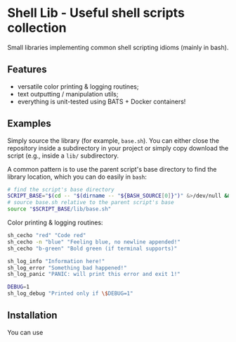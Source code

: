 # Shell Lib - Useful shell scripts collection

Small libraries implementing common shell scripting idioms (mainly in bash).

## Features

- versatile color printing & logging routines;
- text outputting / manipulation utils;
- everything is unit-tested using BATS + Docker containers!

## Examples

Simply source the library (for example, `base.sh`). You can either close the
repository inside a subdirectory in your project or simply copy download the
script (e.g., inside a `lib/` subdirectory.

A common pattern is to use the parent script's base directory to find the library 
location, which you can do easily in `bash`:

```sh
# find the script's base directory
SCRIPT_BASE="$(cd -- "$(dirname -- "${BASH_SOURCE[0]}")" &>/dev/null && pwd)"
# source base.sh relative to the parent script's base
source "$SCRIPT_BASE/lib/base.sh"
```

Color printing & logging routines:
```sh
sh_cecho "red" "Code red"
sh_cecho -n "blue" "Feeling blue, no newline appended!"
sh_cecho "b-green" "Bold green (if terminal supports)"

sh_log_info "Information here!"
sh_log_error "Something bad happened!"
sh_log_panic "PANIC: will print this error and exit 1!"

DEBUG=1
sh_log_debug "Printed only if \$DEBUG=1"
```

## Installation

You can use 

